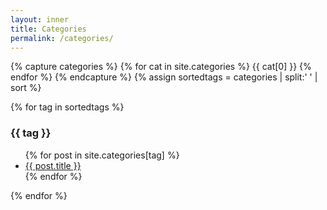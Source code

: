 ```yaml
---
layout: inner
title: Categories
permalink: /categories/
---
```


{% capture categories %}
{% for cat in site.categories %}
{{ cat[0] }}
{% endfor %}
{% endcapture %}
{% assign sortedtags = categories | split:' ' | sort %}

{% for tag in sortedtags %}
<h3 id="{{ tag }}">{{ tag }}</h3>
<ul>
    {% for post in site.categories[tag] %}
    <li><a href="{{ post.url }}">{{ post.title }}</a></li>
    {% endfor %}
</ul>
{% endfor %}